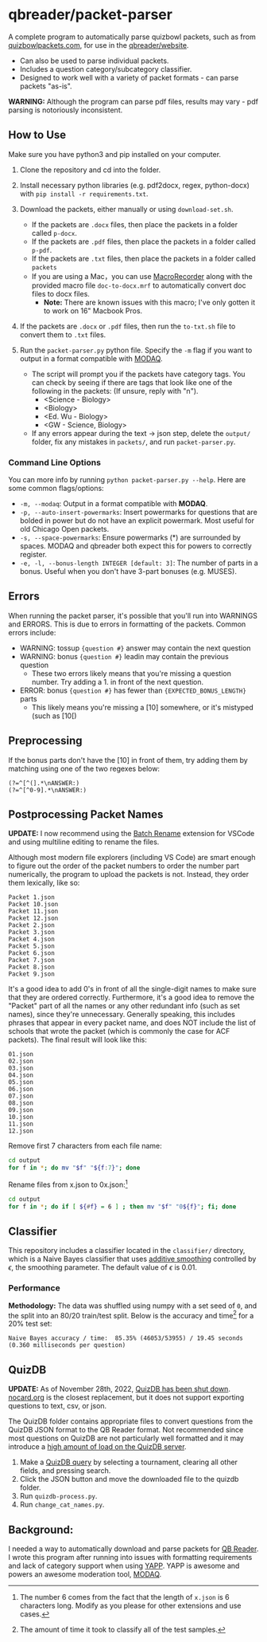 # qbreader/packet-parser

A complete program to automatically parse quizbowl packets, such as from [quizbowlpackets.com](https://quizbowlpackets.com/), for use in the [qbreader/website](https://github.com/qbreader/website).

- Can also be used to parse individual packets.
- Includes a question category/subcategory classifier.
- Designed to work well with a variety of packet formats - can parse packets "as-is".

**WARNING:** Although the program can parse pdf files, results may vary - pdf parsing is notoriously inconsistent.

## How to Use

Make sure you have python3 and pip installed on your computer.

1. Clone the repository and cd into the folder.
2. Install necessary python libraries (e.g. pdf2docx, regex, python-docx) with `pip install -r requirements.txt`.
3. Download the packets, either manually or using `download-set.sh`.

   - If the packets are `.docx` files, then place the packets in a folder called `p-docx`.
   - If the packets are `.pdf` files, then place the packets in a folder called `p-pdf`.
   - If the packets are `.txt` files, then place the packets in a folder called `packets`
   - If you are using a Mac，you can use [MacroRecorder](https://www.macrorecorder.com/) along with the provided macro file `doc-to-docx.mrf` to automatically convert doc files to docx files.
     - **Note:** There are known issues with this macro; I've only gotten it to work on 16" Macbook Pros.

4. If the packets are `.docx` or `.pdf` files, then run the `to-txt.sh` file to convert them to `.txt` files.
5. Run the `packet-parser.py` python file.
   Specify the `-m` flag if you want to output in a format compatible with [MODAQ](https://github.com/alopezlago/MODAQ).
   - The script will prompt you if the packets have category tags.
     You can check by seeing if there are tags that look like one of the following in the packets:
     (If unsure, reply with "n").
     - \<Science - Biology\>
     - \<Biology\>
     - \<Ed. Wu - Biology\>
     - \<GW - Science, Biology\>
   - If any errors appear during the text -> json step, delete the `output/` folder, fix any mistakes in `packets/`, and run `packet-parser.py`.

### Command Line Options

You can more info by running `python packet-parser.py --help`.
Here are some common flags/options:

- `-m, --modaq`:
  Output in a format compatible with **MODAQ**.
- `-p, --auto-insert-powermarks`:
  Insert powermarks for questions that are bolded in power but do not have an explicit powermark.
  Most useful for old Chicago Open packets.
- `-s, --space-powermarks`:
  Ensure powermarks (\*) are surrounded by spaces.
  MODAQ and qbreader both expect this for powers to correctly register.
- `-e, -l, --bonus-length INTEGER [default: 3]`:
  The number of parts in a bonus.
  Useful when you don't have 3-part bonuses (e.g. MUSES).

## Errors

When running the packet parser, it's possible that you'll run into WARNINGS and ERRORS. This is due to errors in formatting of the packets. Common errors include:

- WARNING: tossup `{question #}` answer may contain the next question
- WARNING: bonus `{question #}` leadin may contain the previous question
  - These two errors likely means that you're missing a question number. Try adding a 1. in front of the next question.
- ERROR: bonus `{question #}` has fewer than `{EXPECTED_BONUS_LENGTH}` parts
  - This likely means you're missing a [10] somewhere, or it's mistyped (such as [10[)

## Preprocessing

If the bonus parts don't have the [10] in front of them, try adding them by matching using one of the two regexes below:

```re
(?=^[^(].*\nANSWER:)
(?=^[^0-9].*\nANSWER:)
```

## Postprocessing Packet Names

**UPDATE:** I now recommend using the [Batch Rename](https://marketplace.visualstudio.com/items?itemName=JannisX11.batch-rename-extension) extension for VSCode and using multiline editing to rename the files.

Although most modern file explorers (including VS Code) are smart enough to figure out the order of the packet numbers to order the number part numerically, the program to upload the packets is not.
Instead, they order them lexically, like so:

```
Packet 1.json
Packet 10.json
Packet 11.json
Packet 12.json
Packet 2.json
Packet 3.json
Packet 4.json
Packet 5.json
Packet 6.json
Packet 7.json
Packet 8.json
Packet 9.json
```

It's a good idea to add 0's in front of all the single-digit names to make sure that they are ordered correctly.
Furthermore, it's a good idea to remove the "Packet" part of all the names or any other redundant info (such as set names), since they're unnecessary.
Generally speaking, this includes phrases that appear in every packet name, and does NOT include the list of schools that wrote the packet (which is commonly the case for ACF packets).
The final result will look like this:

```
01.json
02.json
03.json
04.json
05.json
06.json
07.json
08.json
09.json
10.json
11.json
12.json
```

Remove first 7 characters from each file name:

```bash
cd output
for f in *; do mv "$f" "${f:7}"; done
```

Rename files from x.json to 0x.json:[^1]

```bash
cd output
for f in *; do if [ ${#f} = 6 ] ; then mv "$f" "0${f}"; fi; done
```

## Classifier

This repository includes a classifier located in the `classifier/` directory, which is a Naive Bayes classifier that uses [additive smoothing](https://en.wikipedia.org/wiki/Additive_smoothing) controlled by $\epsilon$, the smoothing parameter.
The default value of $\epsilon$ is $0.01$.

### Performance

**Methodology:** The data was shuffled using numpy with a set seed of `0`, and the split into an 80/20 train/test split.
Below is the accuracy and time[^2] for a 20% test set:

```
Naive Bayes accuracy / time:  85.35% (46053/53955) / 19.45 seconds (0.360 milliseconds per question)
```

## QuizDB

**UPDATE:** As of November 28th, 2022, [QuizDB has been shut down](https://hsquizbowl.org/forums/viewtopic.php?t=26489).
[nocard.org](https://nocard.org) is the closest replacement, but it does not support exporting questions to text, csv, or json.

The QuizDB folder contains appropriate files to convert questions from the QuizDB JSON format to the QB Reader format.
Not recommended since most questions on QuizDB are not particularly well formatted and it may introduce a [high amount of load on the QuizDB server](https://www.quizdb.org/about#:~:text=%5BNOT%20RECOMMENDED%20EXCEPT,year%2C%20or%20tournament.).

1. Make a [QuizDB query](https://www.quizdb.org/) by selecting a tournament, clearing all other fields, and pressing search.
2. Click the JSON button and move the downloaded file to the quizdb folder.
3. Run `quizdb-process.py`.
4. Run `change_cat_names.py`.

## Background:

I needed a way to automatically download and parse packets for [QB Reader](https://www.qbreader.org/).
I wrote this program after running into issues with formatting requirements and lack of category support when using [YAPP](https://github.com/alopezlago/YetAnotherPacketParser).
YAPP is awesome and powers an awesome moderation tool, [MODAQ](https://www.quizbowlreader.com/demo.html).

[^1]: The number 6 comes from the fact that the length of `x.json` is 6 characters long. Modify as you please for other extensions and use cases.
[^2]: The amount of time it took to classify all of the test samples.
